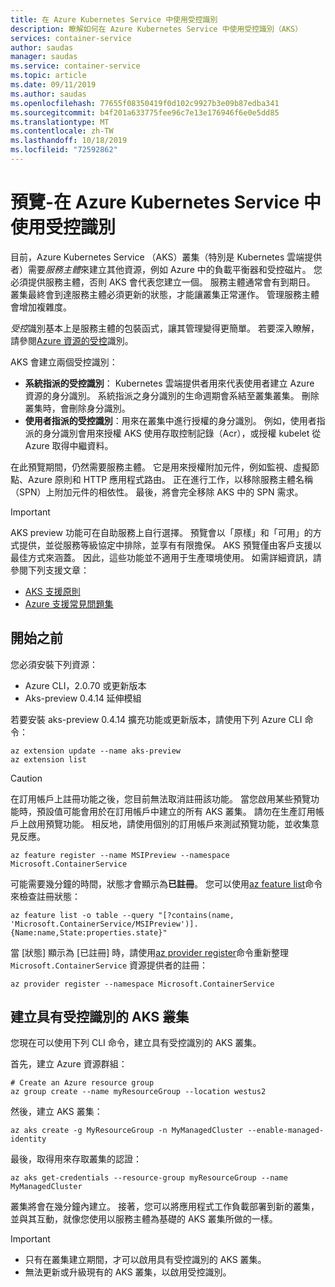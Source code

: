 ```yaml
---
title: 在 Azure Kubernetes Service 中使用受控識別
description: 瞭解如何在 Azure Kubernetes Service 中使用受控識別（AKS）
services: container-service
author: saudas
manager: saudas
ms.service: container-service
ms.topic: article
ms.date: 09/11/2019
ms.author: saudas
ms.openlocfilehash: 77655f08350419f0d102c9927b3e09b87edba341
ms.sourcegitcommit: b4f201a633775fee96c7e13e176946f6e0e5dd85
ms.translationtype: MT
ms.contentlocale: zh-TW
ms.lasthandoff: 10/18/2019
ms.locfileid: "72592862"
---
```

# <a name="preview---use-managed-identities-in-azure-kubernetes-service"></a>預覽-在 Azure Kubernetes Service 中使用受控識別

目前，Azure Kubernetes Service （AKS）叢集（特別是 Kubernetes 雲端提供者）需要*服務主體*來建立其他資源，例如 Azure 中的負載平衡器和受控磁片。 您必須提供服務主體，否則 AKS 會代表您建立一個。 服務主體通常會有到期日。 叢集最終會到達服務主體必須更新的狀態，才能讓叢集正常運作。 管理服務主體會增加複雜度。

*受控*識別基本上是服務主體的包裝函式，讓其管理變得更簡單。 若要深入瞭解，請參閱[Azure 資源的受控](https://docs.microsoft.com/azure/active-directory/managed-identities-azure-resources/overview)識別。

AKS 會建立兩個受控識別：

- **系統指派的受控識別**： Kubernetes 雲端提供者用來代表使用者建立 Azure 資源的身分識別。 系統指派之身分識別的生命週期會系結至叢集叢集。 刪除叢集時，會刪除身分識別。
- **使用者指派的受控識別**：用來在叢集中進行授權的身分識別。 例如，使用者指派的身分識別會用來授權 AKS 使用存取控制記錄（Acr），或授權 kubelet 從 Azure 取得中繼資料。

在此預覽期間，仍然需要服務主體。 它是用來授權附加元件，例如監視、虛擬節點、Azure 原則和 HTTP 應用程式路由。 正在進行工作，以移除服務主體名稱（SPN）上附加元件的相依性。 最後，將會完全移除 AKS 中的 SPN 需求。

> [!IMPORTANT]
> AKS preview 功能可在自助服務上自行選擇。 預覽會以「原樣」和「可用」的方式提供，並從服務等級協定中排除，並享有有限擔保。 AKS 預覽僅由客戶支援以最佳方式來涵蓋。 因此，這些功能並不適用于生產環境使用。 如需詳細資訊，請參閱下列支援文章：
>
> - [AKS 支援原則](support-policies.md)
> - [Azure 支援常見問題集](faq.md)

## <a name="before-you-begin"></a>開始之前

您必須安裝下列資源：

- Azure CLI，2.0.70 或更新版本
- Aks-preview 0.4.14 延伸模組

若要安裝 aks-preview 0.4.14 擴充功能或更新版本，請使用下列 Azure CLI 命令：

```azurecli
az extension update --name aks-preview
az extension list
```

> [!CAUTION]
> 在訂用帳戶上註冊功能之後，您目前無法取消註冊該功能。 當您啟用某些預覽功能時，預設值可能會用於在訂用帳戶中建立的所有 AKS 叢集。 請勿在生產訂用帳戶上啟用預覽功能。 相反地，請使用個別的訂用帳戶來測試預覽功能，並收集意見反應。

```azurecli-interactive
az feature register --name MSIPreview --namespace Microsoft.ContainerService
```

可能需要幾分鐘的時間，狀態才會顯示為**已註冊**。 您可以使用[az feature list](https://docs.microsoft.com/en-us/cli/azure/feature?view=azure-cli-latest#az-feature-list)命令來檢查註冊狀態：

```azurecli-interactive
az feature list -o table --query "[?contains(name, 'Microsoft.ContainerService/MSIPreview')].{Name:name,State:properties.state}"
```

當 [狀態] 顯示為 [已註冊] 時，請使用[az provider register](https://docs.microsoft.com/en-us/cli/azure/provider?view=azure-cli-latest#az-provider-register)命令重新整理 `Microsoft.ContainerService` 資源提供者的註冊：

```azurecli-interactive
az provider register --namespace Microsoft.ContainerService
```

## <a name="create-an-aks-cluster-with-managed-identities"></a>建立具有受控識別的 AKS 叢集

您現在可以使用下列 CLI 命令，建立具有受控識別的 AKS 叢集。

首先，建立 Azure 資源群組：

```azurecli-interactive
# Create an Azure resource group
az group create --name myResourceGroup --location westus2
```

然後，建立 AKS 叢集：

```azurecli-interactive
az aks create -g MyResourceGroup -n MyManagedCluster --enable-managed-identity
```

最後，取得用來存取叢集的認證：

```azurecli-interactive
az aks get-credentials --resource-group myResourceGroup --name MyManagedCluster
```

叢集將會在幾分鐘內建立。 接著，您可以將應用程式工作負載部署到新的叢集，並與其互動，就像您使用以服務主體為基礎的 AKS 叢集所做的一樣。

> [!IMPORTANT]
>
> - 只有在叢集建立期間，才可以啟用具有受控識別的 AKS 叢集。
> - 無法更新或升級現有的 AKS 叢集，以啟用受控識別。

